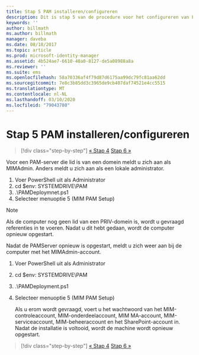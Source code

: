 ```yaml
---
title: Stap 5 PAM installeren/configureren
description: Dit is stap 5 van de procedure voor het configureren van Privileged Identity Manager met behulp van scripts. In dit document worden de implementatiestappen op de PAM-server behandeld.
keywords: ''
author: billmath
ms.author: billmath
manager: daveba
ms.date: 08/18/2017
ms.topic: article
ms.prod: microsoft-identity-manager
ms.assetid: 4b524ae7-6610-40a0-8127-de5a08988a8a
ms.reviewer: ''
ms.suite: ems
ms.openlocfilehash: 58a70336af4f79d87d6175aa99dc79fc81aa62dd
ms.sourcegitcommit: 7e8c3b85dd3c3965de9cb407daf74521e4cc5515
ms.translationtype: MT
ms.contentlocale: nl-NL
ms.lasthandoff: 03/10/2020
ms.locfileid: "79043780"
---
```

# <a name="step-5-installingconfiguring-pam"></a>Stap 5 PAM installeren/configureren

> [!div class="step-by-step"]
> [« Stap 4](sp1-step4-configuring-sharepoint.md)
> [Stap 6 »](sp1-step6-setup-pam-trust.md)

Voor een PAM-server die lid is van een domein meldt u zich aan als MIMAdmin. Anders meldt u zich aan als een lokale administrator.
1. Voer PowerShell uit als Administrator
2. cd $env: SYSTEMDRIVE\PAM
3. .\PAMDeploymnet.ps1
4. Selecteer menuoptie 5 (MIM PAM Setup)

>[!NOTE]
>Als de computer nog geen lid van een PRIV-domein is, wordt u gevraagd referenties in te voeren. Nadat u dit hebt gedaan, wordt de computer opnieuw opgestart.

Nadat de PAMServer opnieuw is opgestart, meldt u zich weer aan bij de computer met het MIMAdmin-account.

1. Voer PowerShell uit als Administrator
2. cd $env: SYSTEMDRIVE\PAM
3. .\PAMDeployment.ps1
4. Selecteer menuoptie 5 (MIM PAM Setup)

   Als u erom wordt gevraagd, voert u het wachtwoord van het MIM-controleaccount, MIM-onderdeelaccount, MIM MA-account, MIM-serviceaccount, MIM-beheeraccount en het SharePoint-account in.
   Nadat de installatie is voltooid, wordt de machine wordt opnieuw opgestart.

> [!div class="step-by-step"]
> [« Stap 4](sp1-step4-configuring-sharepoint.md)
> [Stap 6 »](sp1-step6-setup-pam-trust.md)
